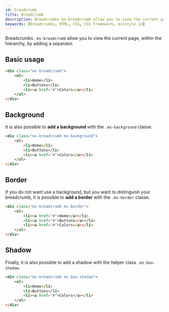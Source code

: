 ```yaml
---
id: breadcrumb
title: Breadcrumb
description: Breadcrumbs ms-breadcrumb allow you to view the current page, within the hierarchy, by adding a separator.
keywords: [Breadcrumbs, HTML, CSS, CSS Framework, minstyle.io]
---
```


Breadcrumbs `.ms-breadcrumb` allow you to view the current page, within the hierarchy, by adding a separator.

## Basic usage

```html live
<div class="ms-breadcrumb">
    <ul>
        <li>Home</li>
        <li>Buttons</li>
        <li><a href="#">Colors</a></li>
    </ul>
</div>
```

## Background

It is also possible to **add a background** with the `.ms-background` classe.

```html live
<div class="ms-breadcrumb ms-background">
    <ul>
        <li>Home</li>
        <li>Buttons</li>
        <li><a href="#">Colors</a></li>
    </ul>
</div>
```

## Border

If you do not want use a background, but you want to distinguish your breadcrumb, it is possible to **add a border** with the `.ms-border` classe.

```html live
<div class="ms-breadcrumb ms-border">
    <ul>
        <li><a href="#">Home</a></li>
        <li><a href="#">Buttons</a></li>
        <li><a href="#">Colors</a></li>
    </ul>
</div>
```

## Shadow

Finally, it is also possible to add a shadow with the helper class `.ms-box-shadow`.

```html live
<div class="ms-breadcrumb ms-box-shadow">
    <ul>
        <li>Home</li>
        <li>Buttons</li>
        <li><a href="#">Colors</a></li>
    </ul>
</div>
```
